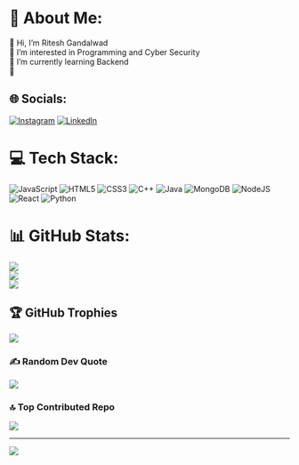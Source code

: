 # 💫 About Me:
👋 Hi, I’m Ritesh Gandalwad<br>👀 I’m interested in Programming and Cyber Security<br>🌱 I’m currently learning Backend<br>💞️


## 🌐 Socials:
[![Instagram](https://img.shields.io/badge/Instagram-%23E4405F.svg?logo=Instagram&logoColor=white)](https://instagram.com/mr_ritesh.r) [![LinkedIn](https://img.shields.io/badge/LinkedIn-%230077B5.svg?logo=linkedin&logoColor=white)](https://linkedin.com/in/ritesh-gandalwad) 

# 💻 Tech Stack:
![JavaScript](https://img.shields.io/badge/javascript-%23323330.svg?style=for-the-badge&logo=javascript&logoColor=%23F7DF1E) ![HTML5](https://img.shields.io/badge/html5-%23E34F26.svg?style=for-the-badge&logo=html5&logoColor=white) ![CSS3](https://img.shields.io/badge/css3-%231572B6.svg?style=for-the-badge&logo=css3&logoColor=white) ![C++](https://img.shields.io/badge/c++-%2300599C.svg?style=for-the-badge&logo=c%2B%2B&logoColor=white) ![Java](https://img.shields.io/badge/java-%23ED8B00.svg?style=for-the-badge&logo=openjdk&logoColor=white) ![MongoDB](https://img.shields.io/badge/MongoDB-%234ea94b.svg?style=for-the-badge&logo=mongodb&logoColor=white) ![NodeJS](https://img.shields.io/badge/node.js-6DA55F?style=for-the-badge&logo=node.js&logoColor=white) ![React](https://img.shields.io/badge/react-%2320232a.svg?style=for-the-badge&logo=react&logoColor=%2361DAFB) ![Python](https://img.shields.io/badge/python-3670A0?style=for-the-badge&logo=python&logoColor=ffdd54)
# 📊 GitHub Stats:
![](https://github-readme-stats.vercel.app/api?username=i-ritesh&theme=dark&hide_border=false&include_all_commits=true&count_private=true)<br/>
![](https://github-readme-streak-stats.herokuapp.com/?user=i-ritesh&theme=dark&hide_border=false)<br/>
![](https://github-readme-stats.vercel.app/api/top-langs/?username=i-ritesh&theme=dark&hide_border=false&include_all_commits=true&count_private=true&layout=compact)

## 🏆 GitHub Trophies
![](https://github-profile-trophy.vercel.app/?username=i-ritesh&theme=radical&no-frame=false&no-bg=false&margin-w=4)

### ✍️ Random Dev Quote
![](https://quotes-github-readme.vercel.app/api?type=horizontal&theme=radical)

### 🔝 Top Contributed Repo
![](https://github-contributor-stats.vercel.app/api?username=i-ritesh&limit=5&theme=dark&combine_all_yearly_contributions=true)

---
[![](https://visitcount.itsvg.in/api?id=i-ritesh&icon=0&color=0)](https://visitcount.itsvg.in)

<!-- Proudly created with GPRM ( https://gprm.itsvg.in ) -->
